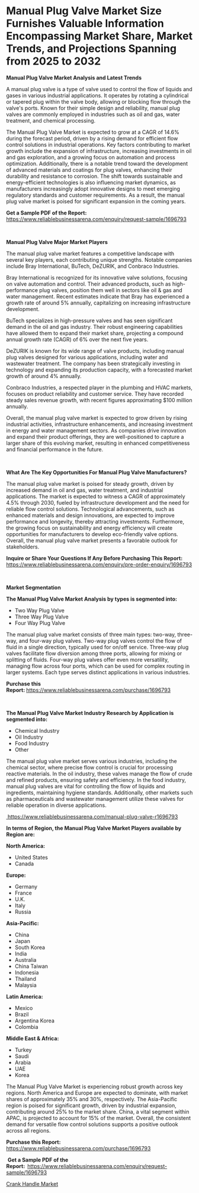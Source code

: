 <p><h1>Manual Plug Valve Market Size Furnishes Valuable Information Encompassing Market Share, Market Trends, and Projections Spanning from 2025 to 2032</h1></p><p><strong>Manual Plug Valve Market Analysis and Latest Trends</strong></p>
<p><p>A manual plug valve is a type of valve used to control the flow of liquids and gases in various industrial applications. It operates by rotating a cylindrical or tapered plug within the valve body, allowing or blocking flow through the valve's ports. Known for their simple design and reliability, manual plug valves are commonly employed in industries such as oil and gas, water treatment, and chemical processing.</p><p>The Manual Plug Valve Market is expected to grow at a CAGR of 14.6% during the forecast period, driven by a rising demand for efficient flow control solutions in industrial operations. Key factors contributing to market growth include the expansion of infrastructure, increasing investments in oil and gas exploration, and a growing focus on automation and process optimization. Additionally, there is a notable trend toward the development of advanced materials and coatings for plug valves, enhancing their durability and resistance to corrosion. The shift towards sustainable and energy-efficient technologies is also influencing market dynamics, as manufacturers increasingly adopt innovative designs to meet emerging regulatory standards and customer requirements. As a result, the manual plug valve market is poised for significant expansion in the coming years.</p></p>
<p><strong>Get a Sample PDF of the Report:&nbsp;</strong> <a href="https://www.reliablebusinessarena.com/enquiry/request-sample/1696793?utm_campaign=2231&utm_medium=2&utm_source=Github&utm_content=ia&utm_term=16022025&utm_id=manual-plug-valve">https://www.reliablebusinessarena.com/enquiry/request-sample/1696793</a></p>
<p>&nbsp;</p>
<p><strong>Manual Plug Valve Major Market Players</strong></p>
<p><p>The manual plug valve market features a competitive landscape with several key players, each contributing unique strengths. Notable companies include Bray International, BuTech, DeZURIK, and Conbraco Industries.</p><p>Bray International is recognized for its innovative valve solutions, focusing on valve automation and control. Their advanced products, such as high-performance plug valves, position them well in sectors like oil & gas and water management. Recent estimates indicate that Bray has experienced a growth rate of around 5% annually, capitalizing on increasing infrastructure development.</p><p>BuTech specializes in high-pressure valves and has seen significant demand in the oil and gas industry. Their robust engineering capabilities have allowed them to expand their market share, projecting a compound annual growth rate (CAGR) of 6% over the next five years.</p><p>DeZURIK is known for its wide range of valve products, including manual plug valves designed for various applications, including water and wastewater treatment. The company has been strategically investing in technology and expanding its production capacity, with a forecasted market growth of around 4% annually.</p><p>Conbraco Industries, a respected player in the plumbing and HVAC markets, focuses on product reliability and customer service. They have recorded steady sales revenue growth, with recent figures approximating $100 million annually.</p><p>Overall, the manual plug valve market is expected to grow driven by rising industrial activities, infrastructure enhancements, and increasing investment in energy and water management sectors. As companies drive innovation and expand their product offerings, they are well-positioned to capture a larger share of this evolving market, resulting in enhanced competitiveness and financial performance in the future.</p></p>
<p>&nbsp;</p>
<p><strong>What Are The Key Opportunities For Manual Plug Valve Manufacturers?</strong></p>
<p><p>The manual plug valve market is poised for steady growth, driven by increased demand in oil and gas, water treatment, and industrial applications. The market is expected to witness a CAGR of approximately 4.5% through 2030, fueled by infrastructure development and the need for reliable flow control solutions. Technological advancements, such as enhanced materials and design innovations, are expected to improve performance and longevity, thereby attracting investments. Furthermore, the growing focus on sustainability and energy efficiency will create opportunities for manufacturers to develop eco-friendly valve options. Overall, the manual plug valve market presents a favorable outlook for stakeholders.</p></p>
<p><strong>Inquire or Share Your Questions If Any Before Purchasing This Report:</strong> <a href="https://www.reliablebusinessarena.com/enquiry/pre-order-enquiry/1696793?utm_campaign=2231&utm_medium=2&utm_source=Github&utm_content=ia&utm_term=16022025&utm_id=manual-plug-valve">https://www.reliablebusinessarena.com/enquiry/pre-order-enquiry/1696793</a></p>
<p>&nbsp;</p>
<p><strong>Market Segmentation</strong></p>
<p><strong>The Manual Plug Valve Market Analysis by types is segmented into:</strong></p>
<p><ul><li>Two Way Plug Valve</li><li>Three Way Plug Valve</li><li>Four Way Plug Valve</li></ul></p>
<p><p>The manual plug valve market consists of three main types: two-way, three-way, and four-way plug valves. Two-way plug valves control the flow of fluid in a single direction, typically used for on/off service. Three-way plug valves facilitate flow diversion among three ports, allowing for mixing or splitting of fluids. Four-way plug valves offer even more versatility, managing flow across four ports, which can be used for complex routing in larger systems. Each type serves distinct applications in various industries.</p></p>
<p><strong>Purchase this Report:&nbsp;</strong><a href="https://www.reliablebusinessarena.com/purchase/1696793?utm_campaign=2231&utm_medium=2&utm_source=Github&utm_content=ia&utm_term=16022025&utm_id=manual-plug-valve">https://www.reliablebusinessarena.com/purchase/1696793</a></p>
<p>&nbsp;</p>
<p><strong>The Manual Plug Valve Market Industry Research by Application is segmented into:</strong></p>
<p><ul><li>Chemical Industry</li><li>Oil Industry</li><li>Food Industry</li><li>Other</li></ul></p>
<p><p>The manual plug valve market serves various industries, including the chemical sector, where precise flow control is crucial for processing reactive materials. In the oil industry, these valves manage the flow of crude and refined products, ensuring safety and efficiency. In the food industry, manual plug valves are vital for controlling the flow of liquids and ingredients, maintaining hygiene standards. Additionally, other markets such as pharmaceuticals and wastewater management utilize these valves for reliable operation in diverse applications.</p></p>
<p><a href="https://www.reliablebusinessarena.com/manual-plug-valve-r1696793?utm_campaign=2231&utm_medium=2&utm_source=Github&utm_content=ia&utm_term=16022025&utm_id=manual-plug-valve">&nbsp;https://www.reliablebusinessarena.com/manual-plug-valve-r1696793</a></p>
<p><strong>In terms of Region, the Manual Plug Valve Market Players available by Region are:</strong></p>
<p>
    <p> <strong> North America: </strong>
        <ul>
            <li>United States</li>
            <li>Canada</li>
        </ul>
        </p> 
    <p> <strong> Europe: </strong>
        <ul>
            <li>Germany</li>
            <li>France</li>
            <li>U.K.</li>
            <li>Italy</li>
            <li>Russia</li>
        </ul>
        </p> 
    <p> <strong> Asia-Pacific: </strong>
        <ul>
            <li>China</li>
            <li>Japan</li>
            <li>South Korea</li>
            <li>India</li>
            <li>Australia</li>
            <li>China Taiwan</li>
            <li>Indonesia</li>
            <li>Thailand</li>
            <li>Malaysia</li>
        </ul>
        </p> 
    <p> <strong> Latin America: </strong>
        <ul>
            <li>Mexico</li>
            <li>Brazil</li>
            <li>Argentina Korea</li>
            <li>Colombia</li>
        </ul>
        </p> 
    <p> <strong> Middle East & Africa: </strong>
        <ul>
            <li>Turkey</li>
            <li>Saudi</li>
            <li>Arabia</li>
            <li>UAE</li>
            <li>Korea</li>
        </ul>
    </p>
    </p>
<p><p>The Manual Plug Valve Market is experiencing robust growth across key regions. North America and Europe are expected to dominate, with market shares of approximately 35% and 30%, respectively. The Asia-Pacific region is poised for significant growth, driven by industrial expansion, contributing around 25% to the market share. China, a vital segment within APAC, is projected to account for 15% of the market. Overall, the consistent demand for versatile flow control solutions supports a positive outlook across all regions.</p></p>
<p><strong>Purchase this Report: </strong><a href="https://www.reliablebusinessarena.com/purchase/1696793?utm_campaign=2231&utm_medium=2&utm_source=Github&utm_content=ia&utm_term=16022025&utm_id=manual-plug-valve">https://www.reliablebusinessarena.com/purchase/1696793</a></p>
<p>&nbsp;<strong>Get a Sample PDF of the Report:&nbsp;&nbsp;</strong><a href="https://www.reliablebusinessarena.com/enquiry/request-sample/1696793?utm_campaign=2231&utm_medium=2&utm_source=Github&utm_content=ia&utm_term=16022025&utm_id=manual-plug-valve">https://www.reliablebusinessarena.com/enquiry/request-sample/1696793</a></p>
<p><strong></strong></p>
<p><p><a href="https://github.com/ParvinKhatun77/Market-Research-Report-List-1/blob/main/crank-handle-market.md?utm_campaign=2231&utm_medium=2&utm_source=Github&utm_content=ia&utm_term=16022025&utm_id=manual-plug-valve">Crank Handle Market</a></p></p>